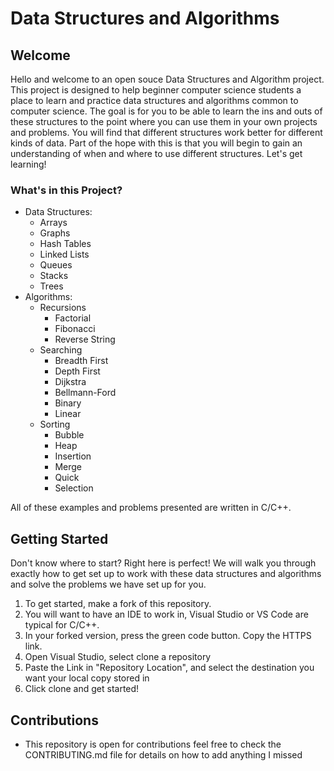 # Data Structures and Algorithms

## Welcome

Hello and welcome to an open souce Data Structures and Algorithm project. This project is designed to help beginner computer science students a place to learn and practice data structures and algorithms common to computer science. The goal is for you to be able to learn the ins and outs of these structures to the point where you can use them in your own projects and problems. You will find that different structures work better for different kinds of data. Part of the hope with this is that you will begin to gain an understanding of when and where to use different structures. Let's get learning!

### What's in this Project?
- Data Structures:
   - Arrays
   - Graphs
   - Hash Tables
   - Linked Lists
   - Queues
   - Stacks
   - Trees
- Algorithms:
   - Recursions
      - Factorial
      - Fibonacci
      - Reverse String
   - Searching
      - Breadth First
      - Depth First
      - Dijkstra
      - Bellmann-Ford
      - Binary
      - Linear
   - Sorting
      - Bubble
      - Heap
      - Insertion
      - Merge
      - Quick
      - Selection

All of these examples and problems presented are written in C/C++.

## Getting Started

Don't know where to start? Right here is perfect! We will walk you through exactly how to get set up to work with these data structures and algorithms and solve the problems we have set up for you.

1. To get started, make a fork of this repository.
2. You will want to have an IDE to work in, Visual Studio or VS Code are typical for C/C++.
3. In your forked version, press the green code button. Copy the HTTPS link.
4. Open Visual Studio, select clone a repository
5. Paste the Link in "Repository Location", and select the destination you want your local copy stored in
6. Click clone and get started!

## Contributions
* This repository is open for contributions feel free to check the CONTRIBUTING.md file for details on how to add anything I missed
